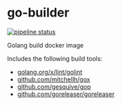 # go-builder
[![pipeline status](https://img.shields.io/gitlab/pipeline/gesquive/go-builder?style=flat-square)](https://gitlab.com/gesquive/go-builder/pipelines)

Golang build docker image

Includes the following build tools:

 - [golang.org/x/lint/golint](golang.org/x/lint/golint)
 - [github.com/mitchellh/gox](github.com/mitchellh/gox)
 - [github.com/gesquive/gop](github.com/gesquive/gop)
 - [github.com/goreleaser/goreleaser](github.com/goreleaser/goreleaser)
